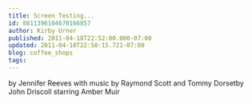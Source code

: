 ```yaml
---
title: Screen Testing...
id: 8811396104670166857
author: Kirby Urner
published: 2011-04-18T22:52:00.000-07:00
updated: 2011-04-18T22:58:15.721-07:00
blog: coffee_shops
tags: 
---
```


by Jennifer Reeves with music by Raymond Scott and Tommy Dorsetby John Driscoll starring Amber Muir